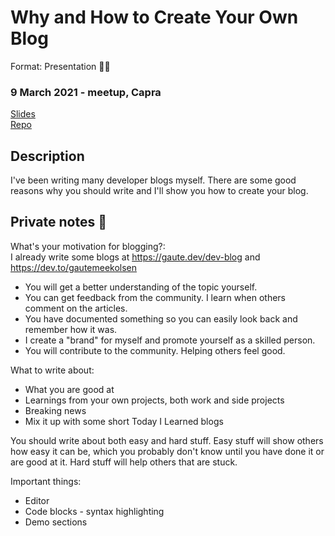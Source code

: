 # Why and How to Create Your Own Blog
Format: Presentation 👨‍🏫

### 9 March 2021 - meetup, Capra
[Slides](https://docs.google.com/presentation/d/1yMCeY4Cyarlz6v9gF0rPkrN7TdqCCE1DdLApnD-YVb0/edit?usp=sharing)  
[Repo](https://github.com/gautemo/blog-devto-backend)

## Description

I've been writing many developer blogs myself. There are some good reasons why you should write and I'll show you how to create your blog.

## Private notes 🤫

What's your motivation for blogging?:  
I already write some blogs at https://gaute.dev/dev-blog and https://dev.to/gautemeekolsen
- You will get a better understanding of the topic yourself.  
- You can get feedback from the community. I learn when others comment on the articles. 
- You have documented something so you can easily look back and remember how it was.  
- I create a "brand" for myself and promote yourself as a skilled person.  
- You will contribute to the community. Helping others feel good.  

What to write about:
- What you are good at
- Learnings from your own projects, both work and side projects
- Breaking news
- Mix it up with some short Today I Learned blogs

You should write about both easy and hard stuff. Easy stuff will show others how easy it can be, which you probably don't know until you have done it or are good at it. Hard stuff will help others that are stuck.

Important things:
- Editor
- Code blocks - syntax highlighting
- Demo sections
